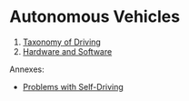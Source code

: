 # Autonomous Vehicles

1. [Taxonomy of Driving](https://github.com/HeizerSpider/Autonomous-Vehicles/blob/master/1.Taxonomy_of_Driving.md)
2. [Hardware and Software](https://github.com/HeizerSpider/Autonomous-Vehicles/blob/master/2.Hardware_and_software.md)

Annexes: 
- [Problems with Self-Driving](https://github.com/HeizerSpider/Autonomous-Vehicles/blob/master/Problems_with_Self_Driving.md)

